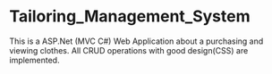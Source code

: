 # Tailoring_Management_System
This is a ASP.Net (MVC C#) Web Application about a purchasing and viewing clothes.
All CRUD operations with good design(CSS) are implemented.
